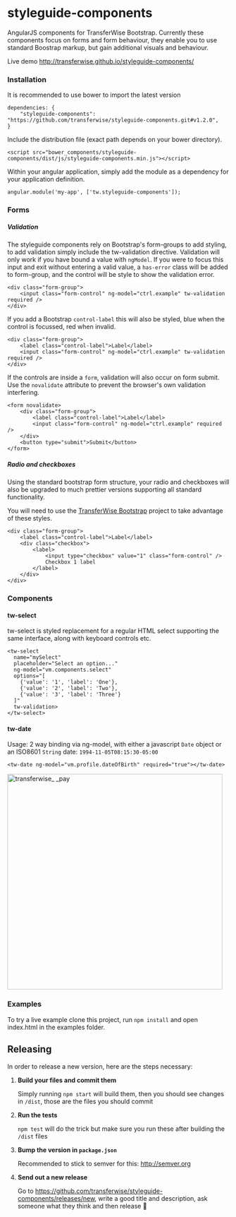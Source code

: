 # styleguide-components
AngularJS components for TransferWise Bootstrap.  Currently these components focus on forms and form behaviour, they enable you to use standard Boostrap markup, but gain additional visuals and behaviour.

Live demo http://transferwise.github.io/styleguide-components/

### Installation
It is recommended to use bower to import the latest version
```
dependencies: {
    "styleguide-components": "https://github.com/transferwise/styleguide-components.git#v1.2.0",
}
```

Include the distribution file (exact path depends on your bower directory).
```
<script src="bower_components/styleguide-components/dist/js/styleguide-components.min.js"></script>
```

Within your angular application, simply add the module as a dependency for your application definition.
```
angular.module('my-app', ['tw.styleguide-components']);
```

### Forms
##### Validation
The styleguide components rely on Bootstrap's form-groups to add styling, to add validation simply include the tw-validation directive. Validation will only work if you have bound a value with `ngModel`.  If you were to focus this input and exit without entering a valid value, a `has-error` class will be added to form-group, and the control will be style to show the validation error.
```
<div class="form-group">
    <input class="form-control" ng-model="ctrl.example" tw-validation required />
</div>
```

If you add a Bootstrap `control-label` this will also be styled, blue when the control is focussed, red when invalid.
```
<div class="form-group">
    <label class="control-label">Label</label>
    <input class="form-control" ng-model="ctrl.example" tw-validation required />
</div>
```

If the controls are inside a `form`, validation will also occur on form submit.  Use the `novalidate` attribute to prevent the browser's own validation interfering.
```
<form novalidate>
    <div class="form-group">
        <label class="control-label">Label</label>
        <input class="form-control" ng-model="ctrl.example" required />
    </div>
    <button type="submit">Submit</button>
</form>
```

##### Radio and checkboxes
Using the standard bootstrap form structure, your radio and checkboxes will also be upgraded to much prettier versions supporting all standard functionality.

You will need to use the [TransferWise Bootstrap](http://bootstrap.transferwise.com) project to take advantage of  these styles.
```
<div class="form-group">
    <label class="control-label">Label</label>
	<div class="checkbox">
		<label>
		    <input type="checkbox" value="1" class="form-control" />
			Checkbox 1 label
		</label>
	</div>
</div>
```

### Components
#### tw-select
tw-select is styled replacement for a regular HTML select supporting the same interface, along with keyboard controls etc.
```
<tw-select
  name="mySelect"
  placeholder="Select an option..."
  ng-model="vm.components.select"
  options="[
    {'value': '1', 'label': 'One'},
    {'value': '2', 'label': 'Two'},
    {'value': '3', 'label': 'Three'}
  ]"
  tw-validation>
</tw-select>
```


#### tw-date
Usage:
2 way binding via ng-model, with either a javascript `Date` object or an ISO8601 `String` date: `1994-11-05T08:15:30-05:00`
```
<tw-date ng-model="vm.profile.dateOfBirth" required="true"></tw-date>
```
<img width="488" alt="transferwise_ _pay" src="https://cloud.githubusercontent.com/assets/6596835/13503866/568d1a82-e17a-11e5-8ac2-449b59f0b087.png">

### Examples
To try a live example clone this project, run `npm install` and open index.html in the examples folder.

## Releasing

In order to release a new version, here are the steps necessary:

1. **Build your files and commit them**

    Simply running `npm start` will build them, then you should see changes in `/dist`, those are the files you should commit

2. **Run the tests**

    `npm test` will do the trick but make sure you run these after building the `/dist` files

3. **Bump the version in `package.json`**

    Recommended to stick to semver for this: http://semver.org

4. **Send out a new release**

    Go to https://github.com/transferwise/styleguide-components/releases/new, write a good title and description, ask someone what they think and then release 🚀



